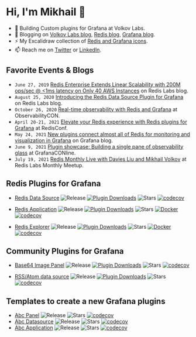 # Hi, I'm Mikhail 👋

- 🔭 Building Custom plugins for Grafana at Volkov Labs.
- 💬 Blogging on [Volkov Labs blog](https://volkovlabs.com/), [Redis blog](https://redis.com/blog/author/mikhail/), [Grafana blog](https://grafana.com/author/mikhail_volkov/).
- ⚡ My Excalidraw collection of [Redis and Grafana icons](https://github.com/volkovlabs/excalidraw-redis-grafana).
- 📫 Reach me on [Twitter](https://twitter.com/mikhailvolkov) or [LinkedIn](https://www.linkedin.com/in/mikhailvolkov/).

## Favorite Events & Blogs
- `June 27, 2019` [Redis Enterprise Extends Linear Scalability with 200M ops/sec @ <1ms latency on Only 40 AWS Instances](https://redislabs.com/blog/redis-enterprise-extends-linear-scalability-200m-ops-sec/) on Redis Labs blog.
- `August 25, 2020` [Introducing the Redis Data Source Plugin for Grafana](https://redislabs.com/blog/introducing-the-redis-data-source-plug-in-for-grafana/) on Redis Labs blog.
- `October 26, 2020` [Real-time observability with Redis and Grafana](https://grafana.com/go/observabilitycon/real-time-observability-with-redis-and-grafana/) at ObservabilityCON.
- `April 20-21, 2021` [Elevate your Redis experience with Redis plugins for Grafana](https://www.youtube.com/watch?v=LquDQyEncLE) at RedisConf.
- `May 24, 2021` [New plugins connect almost all of Redis for monitoring and visualization in Grafana](https://grafana.com/blog/2021/05/24/new-plugins-connect-almost-all-of-redis-for-monitoring-and-visualization-in-grafana/) on Grafana blog.
- `June 9, 2021` [Plugin showcase: Building a single pane of observability glass](https://grafana.com/go/grafanaconline/2021/plugins) at GrafanaCONline.
- `July 19, 2021` [Redis Monthly Live with Davies Liu and Mikhail Volkov](https://youtu.be/P7H1H-Zj5oU) at Redis Labs Monthly Meetup.
 
## Redis Plugins for Grafana

- [Redis Data Source](https://github.com/RedisGrafana/grafana-redis-datasource) ![Release](https://img.shields.io/github/v/release/redisgrafana/grafana-redis-datasource.svg) [![Plugin Downloads](https://img.shields.io/badge/dynamic/json?color=green&label=downloads&query=%24.downloads&url=https%3A%2F%2Fgrafana.com%2Fapi%2Fplugins%2Fredis-datasource)](https://grafana.com/grafana/plugins/redis-datasource)
![Stars](https://img.shields.io/github/stars/RedisGrafana/grafana-redis-datasource.svg?style=social&amp;label=Star&amp;maxAge=3600)
[![codecov](https://codecov.io/gh/RedisGrafana/grafana-redis-datasource/branch/master/graph/badge.svg?token=15SIRGU8SX)](https://codecov.io/gh/RedisGrafana/grafana-redis-datasource)

- [Redis Application](https://github.com/RedisGrafana/grafana-redis-app) ![Release](https://img.shields.io/github/v/release/redisgrafana/grafana-redis-app.svg) [![Plugin Downloads](https://img.shields.io/badge/dynamic/json?color=green&label=downloads&query=%24.downloads&url=https%3A%2F%2Fgrafana.com%2Fapi%2Fplugins%2Fredis-app)](https://grafana.com/grafana/plugins/redis-app)
![Stars](https://img.shields.io/github/stars/RedisGrafana/grafana-redis-app.svg?style=social&amp;label=Star&amp;maxAge=3600)
[![Docker](https://github.com/RedisGrafana/grafana-redis-app/workflows/Docker/badge.svg)](https://github.com/orgs/RedisGrafana/packages/container/package/redis-app)
[![codecov](https://codecov.io/gh/RedisGrafana/grafana-redis-app/branch/master/graph/badge.svg?token=15SIRGU8SX)](https://codecov.io/gh/RedisGrafana/grafana-redis-app)

- [Redis Explorer](https://github.com/RedisGrafana/grafana-redis-explorer) ![Release](https://img.shields.io/github/v/release/redisgrafana/grafana-redis-explorer.svg) [![Plugin Downloads](https://img.shields.io/badge/dynamic/json?color=green&label=downloads&query=%24.downloads&url=https%3A%2F%2Fgrafana.com%2Fapi%2Fplugins%2Fredis-explorer-app)](https://grafana.com/grafana/plugins/redis-explorer-app) ![Stars](https://img.shields.io/github/stars/RedisGrafana/grafana-redis-explorer.svg?style=social&amp;label=Star&amp;maxAge=3600)
[![Docker](https://github.com/RedisGrafana/grafana-redis-explorer/workflows/Docker/badge.svg)](https://github.com/orgs/RedisGrafana/packages/container/package/redis-explorer)
[![codecov](https://codecov.io/gh/RedisGrafana/grafana-redis-explorer/branch/master/graph/badge.svg?token=15SIRGU8SX)](https://codecov.io/gh/RedisGrafana/grafana-redis-explorer)

## Community Plugins for Grafana

- [Base64 Image Panel](https://github.com/volkovlabs/volkovlabs-image-panel) ![Release](https://img.shields.io/github/v/release/volkovlabs/volkovlabs-image-panel.svg) [![Plugin Downloads](https://img.shields.io/badge/dynamic/json?color=green&label=downloads&query=%24.downloads&url=https%3A%2F%2Fgrafana.com%2Fapi%2Fplugins%2Fvolkovlabs-image-panel)](https://grafana.com/grafana/plugins/volkovlabs-image-panel) ![Stars](https://img.shields.io/github/stars/volkovlabs/volkovlabs-image-panel.svg?style=social&amp;label=Star&amp;maxAge=3600)
[![codecov](https://codecov.io/gh/volkovlabs/volkovlabs-image-panel/branch/main/graph/badge.svg?token=15SIRGU8SX)](https://codecov.io/gh/volkovlabs/volkovlabs-image-panel)

- [RSS/Atom data source](https://github.com/volkovlabs/volkovlabs-rss-datasource) ![Release](https://img.shields.io/github/v/release/volkovlabs/volkovlabs-rss-datasource.svg) [![Plugin Downloads](https://img.shields.io/badge/dynamic/json?color=green&label=downloads&query=%24.downloads&url=https%3A%2F%2Fgrafana.com%2Fapi%2Fplugins%2Fvolkovlabs-rss-datasource)](https://grafana.com/grafana/plugins/volkovlabs-rss-datasource) ![Stars](https://img.shields.io/github/stars/volkovlabs/volkovlabs-rss-datasource.svg?style=social&amp;label=Star&amp;maxAge=3600)
[![codecov](https://codecov.io/gh/VolkovLabs/volkovlabs-rss-datasource/branch/main/graph/badge.svg?token=2W9VR0PG5N)](https://codecov.io/gh/VolkovLabs/volkovlabs-rss-datasource)

## Templates to create a new Grafana plugins
- [Abc Panel](https://github.com/volkovlabs/volkovlabs-abc-panel) ![Release](https://img.shields.io/github/v/release/volkovlabs/volkovlabs-abc-panel.svg) ![Stars](https://img.shields.io/github/stars/volkovlabs/volkovlabs-abc-panel.svg?style=social&amp;label=Star&amp;maxAge=3600)
[![codecov](https://codecov.io/gh/volkovlabs/volkovlabs-abc-panel/branch/main/graph/badge.svg?token=15SIRGU8SX)](https://codecov.io/gh/volkovlabs/volkovlabs-abc-panel)
- [Abc Datasource](https://github.com/volkovlabs/volkovlabs-abc-datasource) ![Release](https://img.shields.io/github/v/release/volkovlabs/volkovlabs-abc-datasource.svg) ![Stars](https://img.shields.io/github/stars/volkovlabs/volkovlabs-abc-datasource.svg?style=social&amp;label=Star&amp;maxAge=3600)
[![codecov](https://codecov.io/gh/volkovlabs/volkovlabs-abc-datasource/branch/main/graph/badge.svg?token=15SIRGU8SX)](https://codecov.io/gh/volkovlabs/volkovlabs-abc-datasource)
- [Abc Application](https://github.com/volkovlabs/volkovlabs-abc-app) ![Release](https://img.shields.io/github/v/release/volkovlabs/volkovlabs-abc-app.svg) ![Stars](https://img.shields.io/github/stars/volkovlabs/volkovlabs-abc-app.svg?style=social&amp;label=Star&amp;maxAge=3600)
[![codecov](https://codecov.io/gh/volkovlabs/volkovlabs-abc-app/branch/main/graph/badge.svg?token=15SIRGU8SX)](https://codecov.io/gh/volkovlabs/volkovlabs-abc-app)
